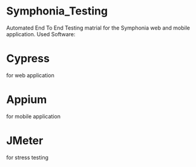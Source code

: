 # Symphonia_Testing
Automated End To End Testing matrial for the Symphonia web and mobile application.
Used Software:
# Cypress
for web application
# Appium 
for mobile application
# JMeter 
for stress testing
